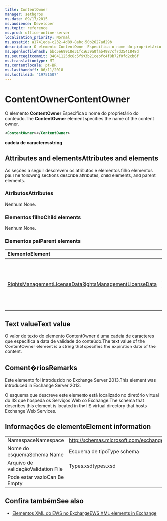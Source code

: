 ```yaml
---
title: ContentOwner
manager: sethgros
ms.date: 09/17/2015
ms.audience: Developer
ms.topic: reference
ms.prod: office-online-server
localization_priority: Normal
ms.assetid: a1741eda-c232-4d89-8abc-50b2627ad29b
description: O elemento ContentOwner Especifica o nome do proprietário do conteúdo.
ms.openlocfilehash: bbc5e69918e31fca639a0fab4987cf7d3541848d
ms.sourcegitcommit: 34041125dc8c5f993b21cebfc4f8b72f0fd2cb6f
ms.translationtype: MT
ms.contentlocale: pt-BR
ms.lasthandoff: 06/11/2018
ms.locfileid: "19751507"
---
```

# <a name="contentowner"></a><span data-ttu-id="a3c96-103">ContentOwner</span><span class="sxs-lookup"><span data-stu-id="a3c96-103">ContentOwner</span></span>

<span data-ttu-id="a3c96-104">O elemento **ContentOwner** Especifica o nome do proprietário do conteúdo.</span><span class="sxs-lookup"><span data-stu-id="a3c96-104">The **ContentOwner** element specifies the name of the content owner.</span></span> 
  
```XML
<ContentOwner></ContentOwner>
```

 <span data-ttu-id="a3c96-105">**cadeia de caracteres**</span><span class="sxs-lookup"><span data-stu-id="a3c96-105">**string**</span></span>
## <a name="attributes-and-elements"></a><span data-ttu-id="a3c96-106">Attributes and elements</span><span class="sxs-lookup"><span data-stu-id="a3c96-106">Attributes and elements</span></span>

<span data-ttu-id="a3c96-107">As seções a seguir descrevem os atributos e elementos filho elementos pai.</span><span class="sxs-lookup"><span data-stu-id="a3c96-107">The following sections describe attributes, child elements, and parent elements.</span></span>
  
### <a name="attributes"></a><span data-ttu-id="a3c96-108">Atributos</span><span class="sxs-lookup"><span data-stu-id="a3c96-108">Attributes</span></span>

<span data-ttu-id="a3c96-109">Nenhum.</span><span class="sxs-lookup"><span data-stu-id="a3c96-109">None.</span></span>
  
### <a name="child-elements"></a><span data-ttu-id="a3c96-110">Elementos filho</span><span class="sxs-lookup"><span data-stu-id="a3c96-110">Child elements</span></span>

<span data-ttu-id="a3c96-111">Nenhum.</span><span class="sxs-lookup"><span data-stu-id="a3c96-111">None.</span></span>
  
### <a name="parent-elements"></a><span data-ttu-id="a3c96-112">Elementos pai</span><span class="sxs-lookup"><span data-stu-id="a3c96-112">Parent elements</span></span>

|<span data-ttu-id="a3c96-113">**Elemento**</span><span class="sxs-lookup"><span data-stu-id="a3c96-113">**Element**</span></span>|<span data-ttu-id="a3c96-114">**Descrição**</span><span class="sxs-lookup"><span data-stu-id="a3c96-114">**Description**</span></span>|
|:-----|:-----|
|[<span data-ttu-id="a3c96-115">RightsManagementLicenseData</span><span class="sxs-lookup"><span data-stu-id="a3c96-115">RightsManagementLicenseData</span></span>](rightsmanagementlicensedata.md) <br/> |<span data-ttu-id="a3c96-116">Especifica informações sobre a licença de gerenciamento de direitos.</span><span class="sxs-lookup"><span data-stu-id="a3c96-116">Specifies information about the rights management license.</span></span>  <br/> |
   
## <a name="text-value"></a><span data-ttu-id="a3c96-117">Text value</span><span class="sxs-lookup"><span data-stu-id="a3c96-117">Text value</span></span>

<span data-ttu-id="a3c96-118">O valor de texto do elemento ContentOwner é uma cadeia de caracteres que especifica a data de validade do conteúdo.</span><span class="sxs-lookup"><span data-stu-id="a3c96-118">The text value of the ContentOwner element is a string that specifies the expiration date of the content.</span></span>
  
## <a name="remarks"></a><span data-ttu-id="a3c96-119">Coment�rios</span><span class="sxs-lookup"><span data-stu-id="a3c96-119">Remarks</span></span>

<span data-ttu-id="a3c96-120">Este elemento foi introduzido no Exchange Server 2013.</span><span class="sxs-lookup"><span data-stu-id="a3c96-120">This element was introduced in Exchange Server 2013.</span></span>
  
<span data-ttu-id="a3c96-121">O esquema que descreve este elemento está localizado no diretório virtual do IIS que hospeda os Serviços Web do Exchange.</span><span class="sxs-lookup"><span data-stu-id="a3c96-121">The schema that describes this element is located in the IIS virtual directory that hosts Exchange Web Services.</span></span>
  
## <a name="element-information"></a><span data-ttu-id="a3c96-122">Informações de elemento</span><span class="sxs-lookup"><span data-stu-id="a3c96-122">Element information</span></span>

|||
|:-----|:-----|
|<span data-ttu-id="a3c96-123">Namespace</span><span class="sxs-lookup"><span data-stu-id="a3c96-123">Namespace</span></span>  <br/> |http://schemas.microsoft.com/exchange/services/2006/types  <br/> |
|<span data-ttu-id="a3c96-124">Nome do esquema</span><span class="sxs-lookup"><span data-stu-id="a3c96-124">Schema Name</span></span>  <br/> |<span data-ttu-id="a3c96-125">Esquema de tipo</span><span class="sxs-lookup"><span data-stu-id="a3c96-125">Type schema</span></span>  <br/> |
|<span data-ttu-id="a3c96-126">Arquivo de validação</span><span class="sxs-lookup"><span data-stu-id="a3c96-126">Validation File</span></span>  <br/> |<span data-ttu-id="a3c96-127">Types.xsd</span><span class="sxs-lookup"><span data-stu-id="a3c96-127">types.xsd</span></span>  <br/> |
|<span data-ttu-id="a3c96-128">Pode estar vazio</span><span class="sxs-lookup"><span data-stu-id="a3c96-128">Can Be Empty</span></span>  <br/> ||
   
## <a name="see-also"></a><span data-ttu-id="a3c96-129">Confira também</span><span class="sxs-lookup"><span data-stu-id="a3c96-129">See also</span></span>



- [<span data-ttu-id="a3c96-130">Elementos XML do EWS no Exchange</span><span class="sxs-lookup"><span data-stu-id="a3c96-130">EWS XML elements in Exchange</span></span>](ews-xml-elements-in-exchange.md)

